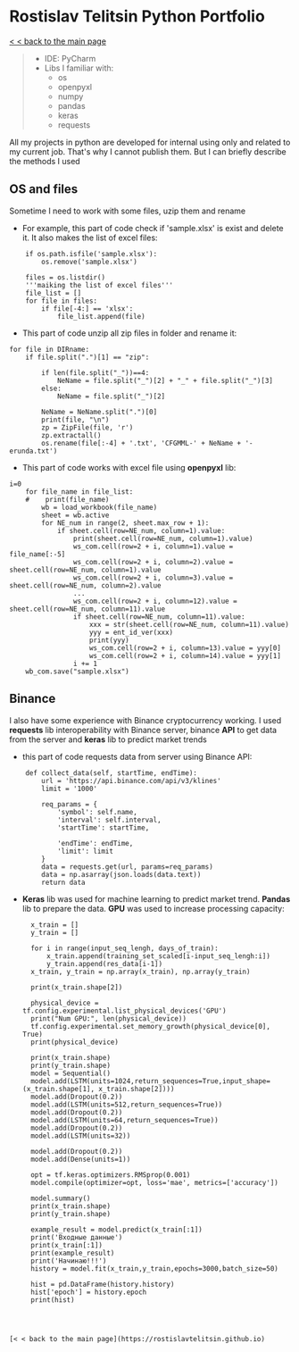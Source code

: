 # Rostislav Telitsin Python Portfolio
[< < back to the main page](https://rostislavtelitsin.github.io)

> - IDE: PyCharm
> - Libs I familiar with:
>   - os
>   - openpyxl
>   - numpy
>   - pandas
>   - keras
>   - requests

All my projects in python are developed for internal using only and related to my current job. That's why I cannot publish them. But I can briefly describe the methods I used

## OS and files

Sometime I need to work with some files, uzip them and rename
- For example, this part of code check if 'sample.xlsx' is exist and delete it. It also makes the list of excel files:
~~~
    if os.path.isfile('sample.xlsx'):
        os.remove('sample.xlsx')

    files = os.listdir()
    '''maiking the list of excel files'''
    file_list = []
    for file in files:
        if file[-4:] == 'xlsx':
            file_list.append(file)
~~~

- This part of code unzip all zip files in folder and rename it:
~~~
for file in DIRname:
    if file.split(".")[1] == "zip":

        if len(file.split("_"))==4:
            NeName = file.split("_")[2] + "_" + file.split("_")[3]
        else:
            NeName = file.split("_")[2]
        
        NeName = NeName.split(".")[0]
        print(file, "\n")
        zp = ZipFile(file, 'r')
        zp.extractall()
        os.rename(file[:-4] + '.txt', 'CFGMML-' + NeName + '-erunda.txt')
~~~        


- This part of code works with excel file using **openpyxl** lib:
~~~ 
i=0
    for file_name in file_list:
    #    print(file_name)
        wb = load_workbook(file_name)
        sheet = wb.active
        for NE_num in range(2, sheet.max_row + 1):
            if sheet.cell(row=NE_num, column=1).value:
                print(sheet.cell(row=NE_num, column=1).value)
                ws_com.cell(row=2 + i, column=1).value = file_name[:-5]
                ws_com.cell(row=2 + i, column=2).value = sheet.cell(row=NE_num, column=1).value
                ws_com.cell(row=2 + i, column=3).value = sheet.cell(row=NE_num, column=2).value
                ...
                ws_com.cell(row=2 + i, column=12).value = sheet.cell(row=NE_num, column=11).value
                if sheet.cell(row=NE_num, column=11).value:
                    xxx = str(sheet.cell(row=NE_num, column=11).value)
                    yyy = ent_id_ver(xxx)
                    print(yyy)
                    ws_com.cell(row=2 + i, column=13).value = yyy[0]
                    ws_com.cell(row=2 + i, column=14).value = yyy[1]
                i += 1
    wb_com.save("sample.xlsx")
~~~ 

## Binance
I also have some experience with Binance cryptocurrency working. I used **requests** lib interoperability with Binance server, binance **API** to get data from the server and **keras** lib to predict market trends

- this part of code requests data from server using Binance API:
~~~
    def collect_data(self, startTime, endTime):
        url = 'https://api.binance.com/api/v3/klines'
        limit = '1000'

        req_params = {
            'symbol': self.name,
            'interval': self.interval,
            'startTime': startTime,

            'endTime': endTime,
            'limit': limit
        }
        data = requests.get(url, params=req_params)
        data = np.asarray(json.loads(data.text))
        return data
~~~

- **Keras** lib was used for machine learning to predict market trend. **Pandas** lib to prepare the data. **GPU** was used to increase processing capacity:  
  ~~~
    x_train = []
    y_train = []

    for i in range(input_seq_lengh, days_of_train):
        x_train.append(training_set_scaled[i-input_seq_lengh:i])
        y_train.append(res_data[i-1])
    x_train, y_train = np.array(x_train), np.array(y_train)

    print(x_train.shape[2])

    physical_device = tf.config.experimental.list_physical_devices('GPU')
    print("Num GPU:", len(physical_device))
    tf.config.experimental.set_memory_growth(physical_device[0], True)
    print(physical_device)

    print(x_train.shape)
    print(y_train.shape)
    model = Sequential()
    model.add(LSTM(units=1024,return_sequences=True,input_shape=(x_train.shape[1], x_train.shape[2])))
    model.add(Dropout(0.2))
    model.add(LSTM(units=512,return_sequences=True))
    model.add(Dropout(0.2))
    model.add(LSTM(units=64,return_sequences=True))
    model.add(Dropout(0.2))
    model.add(LSTM(units=32))
    
    model.add(Dropout(0.2))
    model.add(Dense(units=1))
    
    opt = tf.keras.optimizers.RMSprop(0.001)
    model.compile(optimizer=opt, loss='mae', metrics=['accuracy'])
    
    model.summary()
    print(x_train.shape)
    print(y_train.shape)
    
    example_result = model.predict(x_train[:1])
    print('Входные данные')
    print(x_train[:1])
    print(example_result)
    print('Начинаю!!!')
    history = model.fit(x_train,y_train,epochs=3000,batch_size=50)
    
    hist = pd.DataFrame(history.history)
    hist['epoch'] = history.epoch
    print(hist)
~~~  



[< < back to the main page](https://rostislavtelitsin.github.io)

